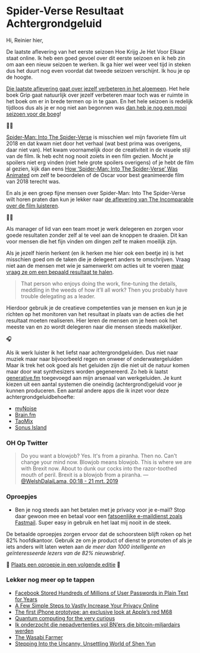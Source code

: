 # Spider-Verse Resultaat Achtergrondgeluid

Hi, Reinier hier,

De laatste aflevering van het eerste seizoen Hoe Krijg Je Het Voor Elkaar staat online. Ik heb een goed gevoel over dit eerste seizoen en ik heb zin om aan een nieuw seizoen te werken. Ik ga hier wel weer veel tijd in steken dus het duurt nog even voordat dat tweede seizoen verschijnt. Ik hou je op de hoogte.

[Die laatste aflevering gaat over jezelf verbeteren in het algemeen](https://hoekrijgjehetvoorelkaar.nl/shownotes/2019/03/18/S01E09.html). Het hele boek Grip gaat natuurlijk over jezelf verbeteren maar toch was er ruimte in het boek om er in brede termen op in te gaan. En het hele seizoen is redelijk tijdloos dus als je er nog niet aan begonnen was [dan heb je nog een mooi seizoen voor de boeg](https://hoekrijgjehetvoorelkaar.nl)!

🦸‍♂️

[Spider-Man: Into The Spider-Verse](https://www.imdb.com/title/tt4633694/) is misschien wel mijn favoriete film uit 2018 en dat kwam niet door het verhaal (wat best prima was overigens, daar niet van). Het kwam voornamelijk door de creativiteit in de visuele stijl van de film. Ik heb echt nog nooit zoiets in een film gezien. Mocht je spoilers niet erg vinden (niet hele grote spoilers overigens) of je hebt de film al gezien, kijk dan eens [How ‘Spider-Man: Into The Spider-Verse’ Was Animated](https://www.youtube.com/watch?v=jEXUG_vN540&feature=share) om zelf te beoordelen of de Oscar voor best geanimeerde film van 2018 terecht was.

En als je een groep fijne mensen over Spider-Man: Into The Spider-Verse wilt horen praten dan kun je lekker naar [de aflevering van The Incomparable over de film luisteren](https://www.theincomparable.com/theincomparable/450/).

🤹‍♂️

Als manager of lid van een team moet je werk delegeren en zorgen voor goede resultaten zonder zelf al te veel aan de knoppen te draaien. Dit kan voor mensen die het fijn vinden om dingen zelf te maken moeilijk zijn.

Als je jezelf hierin herkent (en ik herken me hier ook een beetje in) is het misschien goed om de taken die je delegeert anders te omschrijven. Vraag niet aan de mensen met wie je samenwerkt om acties uit te voeren [maar vraag ze om een bepaald resultaat te halen](https://m.signalvnoise.com/delegate-outcomes-not-activities/). 

> That person who enjoys doing the work, fine-tuning the details, meddling in the weeds of how it’ll all work? Then you probably have trouble delegating as a leader.

Hierdoor gebruik je de creatieve competenties van je mensen en kun je je richten op het monitoren van het resultaat in plaats van de acties die het resultaat moeten realiseren. Hier leren de mensen om je heen ook het meeste van en zo wordt delegeren naar die mensen steeds makkelijker.

🎧

Als ik werk luister ik het liefst naar achtergrondgeluiden. Dus niet naar muziek maar naar bijvoorbeeld regen en onweer of onderwatergeluiden Maar ik trek het ook goed als het geluiden zijn die niet uit de natuur komen maar door wat synthesizers worden gegenereerd. Zo heb ik laatst [generative.fm](https://generative.fm/) toegevoegd aan mijn arsenaal van werkgeluiden. Je kunt kiezen uit een aantal systemen die oneindig (achtergrond)geluid voor je kunnen produceren. Een aantal andere apps die ik inzet voor deze achtergrondgeluidbehoefte:

- [myNoise](https://itunes.apple.com/us/app/mynoise/id813099896?mt=8)
- [Brain.fm](https://brain.fm)
- [TaoMix](https://itunes.apple.com/us/app/taomix-2-sleep-sounds-focus/id1032493819?mt=8)
- [Sonus Island](https://itunes.apple.com/us/app/sonus-island-relaxing-sounds/id1247247789?mt=8)

### OH Op Twitter

> Do you want a blowjob?
> Yes.
> It's from a piranha.
> Then no.
> Can't change your mind now. Blowjob means blowjob.
> This is where we are with Brexit now. About to dunk our cocks into the razor-toothed mouth of peril. 
> Brexit is a blowjob from a piranha. — [@WelshDalaiLama, 00:18 - 21 mrt. 2019](https://twitter.com/WelshDalaiLama/status/1108508043833233409)

### Oproepjes

- Ben je nog steeds aan het betalen met je privacy voor je e-mail? Stop daar gewoon mee en betaal voor een [fatsoenlijke e-maildienst zoals Fastmail](https://www.fastmail.com/?STKI=16948328). Super easy in gebruik en het laat mij nooit in de steek.

De betaalde oproepjes zorgen ervoor dat de schoorsteen blijft roken op het 82% hoofdkantoor. Gebruik ze om je product of dienst te promoten of als je iets anders wilt laten weten aan _de meer dan 1000 intelligente en geïnteresseerde lezers van de 82% nieuwsbrief_.

🌟 [Plaats een oproepje in een volgende editie](https://forms.82procent.nl) 🌟

### Lekker nog meer op te tappen

- [Facebook Stored Hundreds of Millions of User Passwords in Plain Text for Years](https://krebsonsecurity.com/2019/03/facebook-stored-hundreds-of-millions-of-user-passwords-in-plain-text-for-years/)
- [A Few Simple Steps to Vastly Increase Your Privacy Online](https://thetoolsweneed.com/a-few-simple-steps-to-vastly-increase-your-privacy-online/)
- [The first iPhone prototype: an exclusive look at Apple’s red M68](https://www.theverge.com/2019/3/19/18263844/apple-iphone-prototype-m68-original-development-board-red)
- [Quantum computing for the very curious](https://quantum.country/qcvc)
- [Ik onderzocht die nepadvertenties vol BN’ers die bitcoin-miljardairs werden](https://vicemoney.nl/2019/03/20/ik-onderzocht-die-nepadvertenties-vol-bners-die-bitcoin-miljardairs-werden/)
- [The Wasabi Farmer](https://kottke.org/19/03/the-wasabi-farmer)
- [Stepping Into the Uncanny, Unsettling World of Shen Yun](https://www.newyorker.com/culture/culture-desk/stepping-into-the-uncanny-unsettling-world-of-shen-yun)